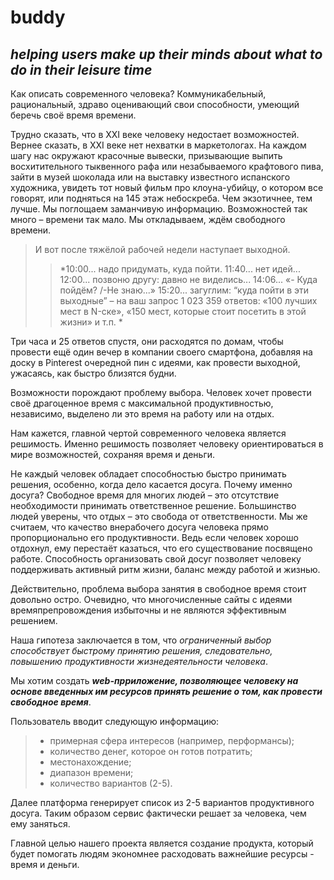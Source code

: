 # buddy
## *helping users make up their minds about what to do in their leisure time*

Как описать современного человека? Коммуникабельный, рациональный, здраво оценивающий свои способности, умеющий беречь своё время времени.

Трудно сказать, что в XXI веке человеку недостает возможностей. Вернее сказать, в XXI веке нет нехватки в маркетологах. На каждом шагу нас окружают красочные вывески, призывающие выпить восхитительного тыквенного рафа или незабываемого крафтового пива, зайти в музей шоколада или на выставку известного испанского художника, увидеть тот новый фильм про клоуна-убийцу, о котором все говорят, или подняться на 145 этаж небоскреба. Чем экзотичнее, тем лучше. Мы поглощаем заманчивую информацию. Возможностей так много – времени так мало. Мы откладываем, ждём свободного времени. 

> И вот после тяжёлой рабочей недели наступает выходной. 
>> *10:00... надо придумать, куда пойти.
>> 11:40... нет идей...
>> 12:00... позвоню другу: давно не виделись...
>> 14:06... «- Куда пойдём? /-Не знаю...»
>> 15:20...  загуглим: “куда пойти в эти выходные”
>>  – на ваш запрос 1 023 359 ответов: «100 лучших мест в N-ске», «150 мест, которые стоит посетить в этой жизни» и т.п. * 
 
Три часа и 25 ответов спустя, они расходятся по домам, чтобы провести ещё один вечер в компании своего смартфона, добавляя на доску в Pinterest очередной пин с идеями, как провести выходной, ужасаясь, как быстро близятся будни. 

Возможности порождают проблему выбора.  Человек хочет провести своё драгоценное время с максимальной продуктивностью, независимо, выделено ли это время на работу или на отдых. 

Нам кажется, главной чертой современного человека является решимость. Именно решимость позволяет человеку ориентироваться в мире возможностей, сохраняя время и деньги. 

Не каждый человек обладает способностью быстро принимать решения, особенно, когда дело касается досуга. Почему именно досуга? Свободное время для многих людей – это отсутствие необходимости принимать ответственное решение. Большинство людей уверены, что отдых – это свобода от ответственности. Мы же считаем, что качество внерабочего досуга человека прямо пропорционально его продуктивности. Ведь если человек хорошо отдохнул, ему перестаёт казаться, что его существование посвящено работе.  Способность организовать свой досуг позволяет человеку поддерживать активный ритм жизни, баланс между работой и жизнью.

Действительно, проблема выбора занятия в свободное время стоит довольно остро. Очевидно, что многочисленные сайты с идеями времяпрепровождения избыточны и не являются эффективным решением. 

Наша гипотеза заключается в том, что *ограниченный выбор способствует быстрому принятию решения, следовательно, повышению продуктивности жизнедеятельности человека*.

Мы хотим создать ***web-прриложение, позволяющее человеку на основе введенных им ресурсов принять решение о том, как провести свободное время***. 

Пользователь вводит следующую информацию:
> -	примерная сфера интересов (например, перформансы); 
> -	количество денег, которое он готов потратить;
> -	местонахождение;
> -	диапазон времени;
> - количество вариантов (2-5).

Далее платформа генерирует список из 2-5 вариантов продуктивного досуга. Таким образом сервис фактически решает за человека, чем ему заняться.

Главной целью нашего проекта является создание продукта, который будет помогать людям экономнее расходовать важнейшие ресурсы - время и деньги. 
